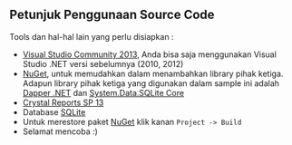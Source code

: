 ## Petunjuk Penggunaan Source Code

Tools dan hal-hal lain yang perlu disiapkan :

* [Visual Studio Community 2013]( http://www.visualstudio.com/en-us/downloads/download-visual-studio-vs#d-community), Anda bisa saja menggunakan Visual Studio .NET versi sebelumnya (2010, 2012)
* [NuGet](http://coding4ever.net/blog/categories/nuget/), untuk memudahkan dalam menambahkan library pihak ketiga. Adapun library pihak ketiga yang digunakan dalam sample ini adalah [Dapper .NET](http://coding4ever.net/blog/categories/dapper-net/) dan [System.Data.SQLite Core](http://www.nuget.org/packages/System.Data.SQLite.Core/)
* [Crystal Reports SP 13](http://scn.sap.com/docs/DOC-7824)
* Database [SQLite](http://www.sqlite.org/)
* Untuk merestore paket [NuGet](http://coding4ever.net/blog/categories/nuget/) klik kanan `Project -> Build`
* Selamat mencoba :)